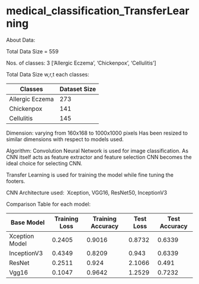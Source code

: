 # medical_classification_TransferLearning

About Data:

Total Data Size = 559

Nos. of classes: 3 [‘Allergic Eczema’, ‘Chickenpox’, ‘Cellulitis’]

Total Data Size w,r,t each classes:

| Classes         | Dataset Size  |
| --------------- | ------------- |
| Allergic Eczema |      273      |
|    Chickenpox   |      141      |
|    Cellulitis   |      145      |

Dimension: varying from 160x168 to 1000x1000 pixels
Has been resized to similar dimensions with respect to models used.


Algorithm:
Convolution Neural Network is used for image classification. As CNN itself acts as feature extractor and feature selection CNN becomes the ideal choice for selecting CNN.

Transfer Learning is used for training the model while fine tuning the footers.

CNN Architecture used:  Xception, VGG16, ResNet50, InceptionV3

Comparison Table for each model:

|    Base Model  | Training Loss | Training Accuracy  | Test Loss | Test Accuracy |
| -------------- | ------------- | ------------  | -------------- | ------------- | 
| Xception Model | 0.2405        |  0.9016       | 0.8732         | 0.6339        |
| InceptionV3    | 0.4349        |  0.8209       |  0.943         | 0.6339        |
| ResNet         | 0.2511        |  0.924        | 2.1066         | 0.491         |
| Vgg16          | 0.1047        |  0.9642       | 1.2529         | 0.7232        |
